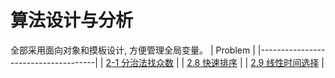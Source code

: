 # 算法设计与分析
全部采用面向对象和摸板设计, 方便管理全局变量。
| Problem                             |
|-------------------------------------|
| [2-1 分治法找众数](src/my_mode.h)   |
| [2.8 快速排序](src/my_qsorts.h)     |
| [2.9 线性时间选择](src/my_select.h) |
